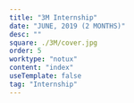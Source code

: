 ```yaml
---
title: "3M Internship" 
date: "JUNE, 2019 (2 MONTHS)"
desc: ""
square: ./3M/cover.jpg
order: 5
worktype: "notux"
content: "index"
useTemplate: false
tag: "Internship"
---
```


<style>

 


</style>







